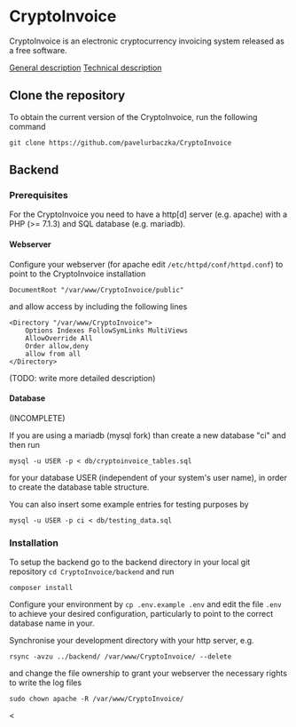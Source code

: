 # CryptoInvoice

CryptoInvoice is an electronic cryptocurrency invoicing system released as a free software.

[General description](./doc/description.md)
[Technical description](./doc/doc.md)

## Clone the repository

To obtain the current version of the CryptoInvoice, run the following command

```
git clone https://github.com/pavelurbaczka/CryptoInvoice
```

## Backend

### Prerequisites

For the CryptoInvoice you need to have a http[d] server (e.g. apache) with a PHP (>= 7.1.3) and SQL database (e.g. mariadb).

#### Webserver

Configure your webserver (for apache edit `/etc/httpd/conf/httpd.conf`) to point to the CryptoInvoice installation
```
DocumentRoot "/var/www/CryptoInvoice/public"
```
and allow access by including the following lines
```
<Directory "/var/www/CryptoInvoice">
    Options Indexes FollowSymLinks MultiViews
    AllowOverride All
    Order allow,deny
    allow from all
</Directory>
```


(TODO: write more detailed description)

#### Database

(INCOMPLETE)

If you are using a mariadb (mysql fork) than create a new database "ci" and then run
```
mysql -u USER -p < db/cryptoinvoice_tables.sql
```
for your database USER (independent of your system's user name), in order to create the database table structure.

You can also insert some example entries for testing purposes by
```
mysql -u USER -p ci < db/testing_data.sql
```


### Installation

To setup the backend go to the backend directory in your local git repository `cd CryptoInvoice/backend` and run

```
composer install
```

Configure your environment by `cp .env.example .env` and edit the file `.env` to achieve your desired configuration, particularly to point to the correct database name in your.

Synchronise your development directory with your http server, e.g.

```
rsync -avzu ../backend/ /var/www/CryptoInvoice/ --delete
```

and change the file ownership to grant your webserver the necessary rights to write the log files

```
sudo chown apache -R /var/www/CryptoInvoice/
```

<
